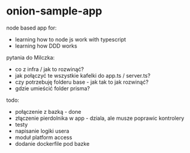 # onion-sample-app

node based app for:

- learning how to node js work with typescript
- learning how DDD works

pytania do Milczka:

- co z infra / jak to rozwinąć?
- jak połączyć te wszystkie kafelki do app.ts / server.ts?
- czy potrzebuję folderu base - jak tak to jak rozwinąć?
- gdzie umieścić folder prisma?

todo:

- połączenie z bazką - done
- złączenie pierdolnika w app - dziala, ale musze poprawic kontrolery
- testy
- napisanie logiki usera
- moduł platform access
- dodanie dockerfile pod bazke
